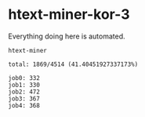 # htext-miner-kor-3

Everything doing here is automated.

```
htext-miner

total: 1869/4514 (41.40451927337173%)

job0: 332
job1: 330
job2: 472
job3: 367
job4: 368
```